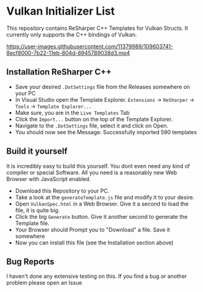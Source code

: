 # Vulkan Initializer List

This repository contains ReSharper C++ Templates for Vulkan Structs. It currently only supports the C++ bindings of Vulkan. 

https://user-images.githubusercontent.com/11379989/109603741-8ecf8000-7b22-11eb-804d-8945789038d3.mp4

## Installation ReSharper C++

- Save your desired `.DotSettings` file from the Releases somewhere on your PC
- In Visual Studio open the Template Explorer. `Extensions` -> `ReSharper` -> `Tools` -> `Template Explorer...`
- Make sure, you are in the `Live Templates` Tab
- Click the `Import...` button on the top of the Template Explorer.
- Navigate to the `.DotSettings` file, select it and click on Open.
- You should now see the Message: Successfully imported 590 templates

## Build it yourself

It is incredibly easy to build this yourself. You dont even need any kind of compiler or special Software. 
All you need is a reasonably new Web Browser with JavaScript enabled. 

- Download this Repository to your PC.
- Take a look at the `generateTemplate.js` file and modify it to your desire.
- Open `VulkanSpec.html` in a Web Browser. Give it a second to load the file, it is quite big.
- Click the big `Generate` button. Give it another second to generate the Template file.
- Your Browser should Prompt you to "Download" a file. Save it somewhere
- Now you can install this file (see the Installation section above)

## Bug Reports

I haven't done any extensive testing on this. If you find a bug or another problem please open an Issue 
